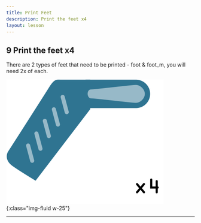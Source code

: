 ```yaml
---
title: Print Feet
description: Print the feet x4
layout: lesson
---
```


## 9 Print the feet x4

There are 2 types of feet that need to be printed - foot & foot_m, you will need 2x of each.

![Print the feet x4](assets/instruction09.png){:class="img-fluid w-25"}

---
